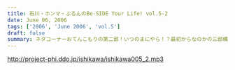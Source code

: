 ```yaml
---
title: 石川・ホンマ・ぶるんのBe-SIDE Your Life! vol.5-2
date: June 06, 2006
tags: ['2006', 'June 2006', 'vol.5']
draft: false
summary: ネタコーナーおてんこもりの第二部！いつのまにやら！？最初からなのかの三部構成。メールの束に埋もれて読みまくります！そして、今日はホンマの「あの」重い口がやっと開かれる一場面も！？三十路は違うなぁ。NAMAE
---
```


http://project-phi.ddo.jp/ishikawa/ishikawa005_2.mp3
